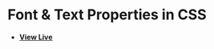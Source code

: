 # Font & Text Properties in CSS

- [**View Live**](https://tahmid-sarker.github.io/Modern-HTML-CSS-Notes/04-CSS-Basics/04-Font-and-Text-Properties/)